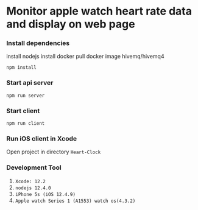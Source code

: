 # Monitor apple watch heart rate data and display on web page

### Install dependencies
install nodejs 
install docker
pull docker image hivemq/hivemq4
```
npm install
```

### Start api server
```
npm run server
```

### Start client
```
npm run client
```

### Run iOS client in Xcode
Open project in directory `Heart-Clock`

### Development Tool
1. `Xcode: 12.2`
2. `nodejs 12.4.0`
3. `iPhone 5s (iOS 12.4.9)`
4. `Apple watch Series 1 (A1553) watch os(4.3.2)`



